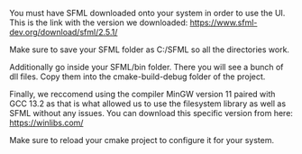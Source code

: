 You must have SFML downloaded onto your system in order to use the UI. This is the link with the version we downloaded:
https://www.sfml-dev.org/download/sfml/2.5.1/

Make sure to save your SFML folder as C:/SFML so all the directories work.

Additionally go inside your SFML/bin folder. There you will see a bunch of dll files. Copy them into the cmake-build-debug folder of the project.

Finally, we reccomend using the compiler MinGW version 11 paired with GCC 13.2 as that is what allowed us to use the filesystem library as well as SFML without any issues.
You can download this specific version from here:
https://winlibs.com/

Make sure to reload your cmake project to configure it for your system.
